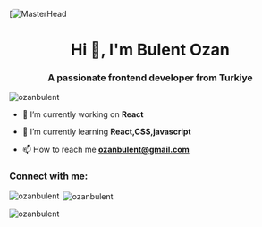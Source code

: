 [![MasterHead](https://www.shareicon.net/data/128x128/2016/11/21/854796_yoda_512x512.png)
<h1 align="center">Hi 👋, I'm Bulent Ozan</h1>
<h3 align="center">A passionate frontend developer from Turkiye</h3>

<p align="left"> <img src="https://komarev.com/ghpvc/?username=ozanbulent&label=Profile%20views&color=0e75b6&style=flat" alt="ozanbulent" /> </p>

- 🔭 I’m currently working on **React**

- 🌱 I’m currently learning **React,CSS,javascript**

- 📫 How to reach me **ozanbulent@gmail.com**

<h3 align="left">Connect with me:</h3>
<p align="left">
</p>

<p><img align="left" src="https://github-readme-stats.vercel.app/api/top-langs?username=ozanbulent&show_icons=true&locale=en&layout=compact" alt="ozanbulent" /></p>

<p>&nbsp;<img align="center" src="https://github-readme-stats.vercel.app/api?username=ozanbulent&show_icons=true&locale=en" alt="ozanbulent" /></p>

<p><img align="center" src="https://github-readme-streak-stats.herokuapp.com/?user=ozanbulent&" alt="ozanbulent" /></p>
